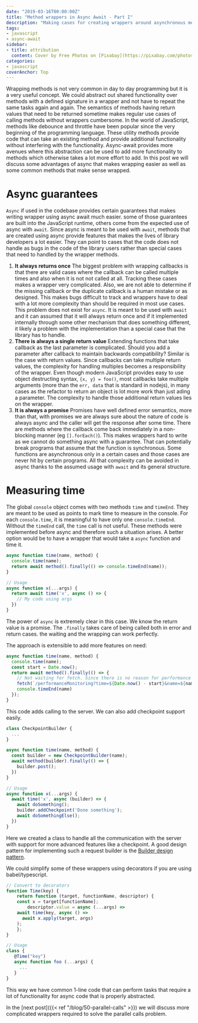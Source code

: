 ```yaml
---
date: "2019-03-16T00:00:00Z"
title: "Method wrappers in Async Await - Part I"
description: "Making cases for creating wrappers around asynchronous methods to perform additional tasks"
tags:
- javascript
- async-await
sidebar:
- title: attribution
  content: Cover by Free Photos on [Pixabay](https://pixabay.com/photos/pug-dog-pet-animal-puppy-cute-801826/)
categories:
- javascript
coverAnchor: Top
---
```


Wrapping methods is not very common in day to day programming but it is a very useful concept. We could abstract out shared functionality over methods with a defined signature in a wrapper and not have to repeat the same tasks again and again. The semantics of methods having return values that need to be returned sometime makes regular use cases of calling methods without wrappers cumbersome. In the world of JavaScript, methods like debounce and throttle have been popular since the very beginning of the programming language. These utility methods provide code that can take an existing method and provide additional functionality without interfering with the functionality. Async-await provides more avenues where this abstraction can be used to add more functionality to methods which otherwise takes a lot more effort to add. In this post we will discuss some advantages of async that makes wrapping easier as well as some common methods that make sense wrapped.

# Async guarantees
`Async` if used in the codebase provides certain guarantees that makes writing wrapper using async await much easier. some of those guarantees are built into the JavaScript runtime, others come from the expected use of async with `await`. Since async is meant to be used with `await`, methods that are created using async provide features that makes the lives of library developers a lot easier. They can point to cases that the code does not handle as bugs in the code of the library users rather than special cases that need to handled by the wrapper methods.

1. **It always returns once** The biggest problem with wrapping callbacks is that there are valid cases where the callback can be called multiple times and also when it is not not called at all. Tracking these cases makes a wrapper very complicated. Also, we are not able to determine if the missing callback or the duplicate callback is a human mistake or as designed. This makes bugs difficult to track and wrappers have to deal with a lot more complexity than should be required in most use cases. This problem does not exist for `async`. It is meant to be used with `await` and it can assumed that it will always return once and if it implemented internally through some other mechanism that does something different, it likely a problem with the implementation than a special case that the library has to handle.
2. **There is always a single return value** Extending functions that take callback as the last parameter is complicated. Should you add a parameter after callback to maintain backwards compatibility? Similar is the case with return values. Since callbacks can take multiple return values, the complexity for handling multiples becomes a responsibility of the wrapper. Even though modern JavaScript provides easy to use object destructing syntax, `{x, y} = foo()`, most callbacks take multiple arguments (more than the `err, data` that is standard in nodejs), in many cases as the refactor to return an object is lot more work than just ading a parameter. The complexity to handle those additional return values lies on the wrapper.
3. **It is always a promise** Promises have well defined error semantics, more than that, with promises we are always sure about the nature of code is always async and the caller will get the response after some time. There are methods where the callback come back immediately in a non-blocking manner (eg `[].forEach()`). This makes wrappers hard to write as we cannot do something async with a guarantee. That can potentially break programs that assume that the function is synchronous. Some functions are asynchronous only in a certain cases and those cases are never hit by certain programs. All that complexity can be avoided in async thanks to the assumed usage with `await` and its general structure.

# Measuring time

The global `console` object comes with two methods `time` and `timeEnd`. They are meant to be used as points to mark  time to measure in the console. For each `console.time`, it is meaningful to have only one `console.timeEnd`. Without the `timeEnd` call, the `time` call is not useful. These methods were implemented before async and therefore such a situation arises. A better option would be to have a wrapper that would take a `async` function and time it.


```JavaScript
async function time(name, method) {
  console.time(name);
  return await method().finally(() => console.timeEnd(name));
}

// Usage
async function x(...args) {
  return await time('x', async () => {
    // My code using args
  })
}

```
The power of `async` is extremely clear in this case. We know the return value is a promise. The `.finally` takes care of being called both in error and return cases. the waiting and the wrapping can work perfectly.

The approach is extensible to add more features on need:

```JavaScript
async function time(name, method) {
  console.time(name);
  const start = Date.now();
  return await method().finally(() => {
    // Not waiting for fetch. Since there is no reason for performance monitoring to be waited upon,
    fetch(`/performanceMonitoring?time=${Date.now() - start}&name=${name}`);
    console.timeEnd(name)
  });
}
```

This code adds calling to the server. We can also add checkpoint support easily.

```JavaScript
class CheckpointBuilder {
  ...
}

async function time(name, method) {
  const builder = new CheckpointBuilder(name);
  await method(builder).finally(() => {
    builder.post();
  })
}

// Usage
async function x(...args) {
  await time('x', async (builder) => {
    await doSomething();
    builder.addCheckpoint('Done something');
    await doSomethingElse();
  })
}
```

Here we created a class to handle all the communication with the server with support for more advanced features like a checkpoint. A good design pattern for implementing such a request builder is the [Builder design pattern](https://en.wikipedia.org/wiki/Builder_pattern).

We could simplify some of these wrappers using decorators if you are using babel/typescript.

```JavaScript
// Convert to decorators
function Time(key) {
	return function (target, functionName, descriptor) {
    const x = target[functionName];
		descriptor.value = async (...args) =>
    await time(key, async () =>
      await x.apply(target, args)
    );
	};
}

// Usage
class {
   @Time("key")
   async function foo (...args) {
     ...
   }
}
```

This way we have common 1-line code that can perform tasks that require a lot of functionality for async code that is properly abstracted.

In the [next post]({{< ref "/blog/50-parallel-calls" >}}) we will discuss more complicated wrappers required to solve the parallel calls problem.
